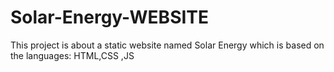 # Solar-Energy-WEBSITE
This project is about a static website named Solar Energy which is based on the languages: HTML,CSS ,JS
